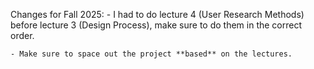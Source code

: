 Changes for Fall 2025:
    - I had to do lecture 4 (User Research Methods) before lecture 3 
      (Design Process), make sure to do them in the correct order.

    - Make sure to space out the project **based** on the lectures.